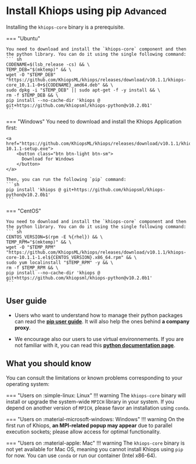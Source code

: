 # Install Khiops using pip <small>  Advanced </small> 

Installing the `khiops-core` binary is a prerequisite. 

=== "Ubuntu"
    
    You need to download and install the `khiops-core` component and then the python library. You can do it using the single following command:
    ``` sh
    CODENAME=$(lsb_release -cs) && \
    TEMP_DEB="$(mktemp)" && \
    wget -O "$TEMP_DEB" "https://github.com/KhiopsML/khiops/releases/download/v10.1.1/khiops-core_10.1.1-0+${CODENAME}_amd64.deb" && \
    sudo dpkg -i "$TEMP_DEB" || sudo apt-get -f -y install && \
    rm -f $TEMP_DEB && \
    pip install --no-cache-dir 'khiops @ git+https://github.com/khiopsml/khiops-python@v10.2.0b1'
    ```


=== "Windows"
    You need to download and install the Khiops Application first:

    <a href="https://github.com/KhiopsML/khiops/releases/download/v10.1.1/khiops-10.1.1-setup.exe">
        <button class="btn btn-light btn-sm">
          Download for Windows
        </button>
    </a>

    Then, you can run the following `pip` command:
    ```sh
    pip install 'khiops @ git+https://github.com/khiopsml/khiops-python@v10.2.0b1'
    ```

=== "CentOS"
    
    You need to download and install the `khiops-core` component and then the python library. You can do it using the single following command:
    ``` sh
    CENTOS_VERSION=$(rpm -E %{rhel}) && \
    TEMP_RPM="$(mktemp)" && \
    wget -O "$TEMP_RPM" "https://github.com/KhiopsML/khiops/releases/download/v10.1.1/khiops-core-10.1.1-1.el${CENTOS_VERSION}.x86_64.rpm" && \
    sudo yum localinstall "$TEMP_RPM" -y && \
    rm -f $TEMP_RPM && \
    pip install --no-cache-dir 'khiops @ git+https://github.com/khiopsml/khiops-python@v10.2.0b1'
    ```


## User guide

- Users who want to understand how to manage their python packages can read the  [**pip user guide**][pip-tuto]. It will also help the ones behind **a company proxy**.

[pip-tuto]: https://pip.pypa.io/en/stable/user_guide/

- We encourage also our users to use virtual environnements. If you are not familiar with it, you can read this [**python documentation page**][venv].

[venv]: https://docs.python.org/3/library/venv.html


## What you should know

You can consult the limitations or known problems corresponding to your operating system:

=== "Users on :simple-linux: Linux"
    !!! warning
        The `khiops-core` binary will install or upgrade the system-wide `MPICH` library in your system. If you depend on another version of `MPICH`, please favor an installation using `conda`.


=== "Users on :material-microsoft-windows: Windows"
    !!! warning 
        On the first run of Khiops, **an MPI-related popup may appear** due to parallel execution sockets; please allow access for optimal functionality.

=== "Users on :material-apple: Mac"
    !!! warning
        The `khiops-core` binary is not yet available for Mac OS, meaning you cannot install Khiops using `pip` for now. You can use `conda` or run our container (Intel x86-64).

